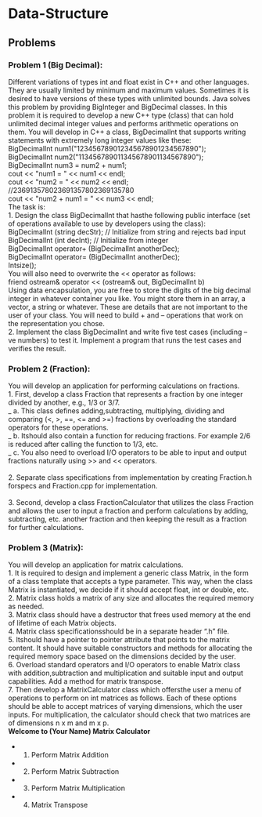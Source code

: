 # Data-Structure


## Problems

### Problem 1 (Big Decimal):
Different variations of types int and float exist in C++ and other languages. They are usually limited by minimum and maximum values. Sometimes it is desired to have versions of these types with unlimited bounds. 
Java solves this problem by providing BigInteger and BigDecimal classes. In this problem it is required to develop a new C++ type (class) that can hold unlimited decimal integer values and performs
arithmetic operations on them. You will develop in C++ a class, BigDecimalInt that supports writing statements with extremely long integer values like these:<br />
BigDecimalInt num1("123456789012345678901234567890");<br />
BigDecimalInt num2("113456789011345678901134567890");<br />
BigDecimalInt num3 = num2 + num1;<br />
cout << "num1 = " << num1 << endl;<br />
cout << "num2 = " << num2 << endl;<br />
//236913578023691357802369135780 <br />
cout << "num2 + num1 = " << num3 << endl;<br />
The task is:
<br />1. Design the class BigDecimalInt that hasthe following public interface (set of operations available
to use by developers using the class): <br />
BigDecimalInt (string decStr); // Initialize from string and rejects bad input  <br />
BigDecimalInt (int decInt); // Initialize from integer <br />
BigDecimalInt operator+ (BigDecimalInt anotherDec); <br />
BigDecimalInt operator= (BigDecimalInt anotherDec); <br />
Intsize(); <br />
You will also need to overwrite the << operator as follows: <br />
friend ostream& operator << (ostream& out, BigDecimalInt b) <br />
Using data encapsulation, you are free to store the digits of the big decimal integer in whatever container you like. 
You might store them in an array, a vector, a string or whatever. 
These are details that are not important to the user of your class. 
You will need to build + and – operations that work on the representation you chose.
<br />2. Implement the class BigDecimalInt and write five test cases (including –ve numbers) to test it. 
Implement a program that runs the test cases and verifies the result. 



### Problem 2 (Fraction):
You will develop an application for performing calculations on fractions.
<br />1. First, develop a class Fraction that represents a fraction by one integer divided by another, e.g., 1/3 or 3/7. 
<br /> _ a. This class defines adding,subtracting, multiplying, dividing and comparing (<, >, ==, <= and >=) fractions by overloading the standard operators for these operations. 
<br /> _ b. Itshould also contain a function for reducing fractions. For example 2/6 is reduced after calling the function to 1/3, etc. 
<br /> _ c. You also need to overload I/O operators to be able to input and output fractions naturally using >> and << operators. 
<br /><br />2. Separate class specifications from implementation by creating Fraction.h forspecs and Fraction.cpp for implementation. 
<br /><br />3. Second, develop a class FractionCalculator that utilizes the class Fraction and allows the user to input a fraction and perform calculations by adding, subtracting, etc. another fraction and then keeping the result as a fraction for further calculations.



### Problem 3 (Matrix):
You will develop an application for matrix calculations.
<br />1. It is required to design and implement a generic class Matrix, in the form of a class template that accepts a type parameter. 
This way, when the class Matrix is instantiated, we decide if it should accept float, int or double, etc. 
<br />2. Matrix class holds a matrix of any size and allocates the required memory as needed.
<br />3. Matrix class should have a destructor that frees used memory at the end of lifetime of each
Matrix objects. 
<br />4. Matrix class specificationsshould be in a separate header “.h” file. 
<br />5. Itshould have a pointer to pointer attribute that points to the matrix content. 
It should have suitable constructors and methods for allocating the required memory space based on the dimensions decided by the user. 
<br />6. Overload standard operators and I/O operators to enable Matrix class with addition,subtraction and multiplication and suitable input and output capabilities. 
Add a method for matrix transpose. 
<br />7. Then develop a MatrixCalculator class which offersthe user a menu of operations to perform on int matrices as follows. 
Each of these options should be able to accept matrices of varying dimensions, which the user inputs. For multiplication, the calculator should check that two matrices are of dimensions n x m and m x p. <br />
**Welcome to (Your Name) Matrix Calculator** <br />
- 1. Perform Matrix Addition
- 2. Perform Matrix Subtraction
- 3. Perform Matrix Multiplication
- 4. Matrix Transpose
